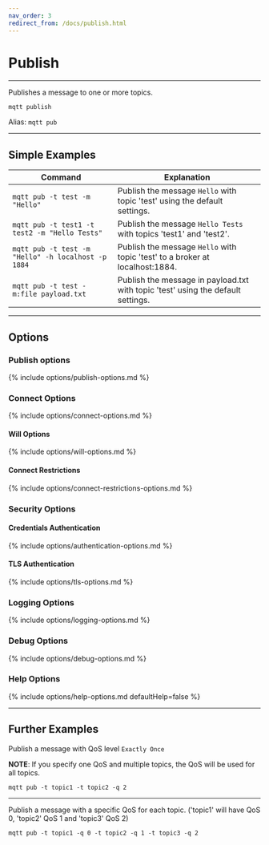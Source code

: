 ```yaml
---
nav_order: 3
redirect_from: /docs/publish.html
---
```


# Publish

***

Publishes a message to one or more topics.

```
mqtt publish
```

Alias: `mqtt pub`

***

## Simple Examples

| Command                                            | Explanation                                                                      |
|----------------------------------------------------|----------------------------------------------------------------------------------|
| `mqtt pub -t test -m "Hello"`                      | Publish the message `Hello` with topic 'test' using the default settings.        |
| `mqtt pub -t test1 -t test2 -m "Hello Tests"`      | Publish the message `Hello Tests` with topics 'test1' and 'test2'.               |
| `mqtt pub -t test -m "Hello" -h localhost -p 1884` | Publish the message `Hello` with topic 'test' to a broker at localhost:1884.     |
| `mqtt pub -t test -m:file payload.txt`             | Publish the message in payload.txt with topic 'test' using the default settings. |

***

## Options

### Publish options

{% include options/publish-options.md %}

### Connect Options

{% include options/connect-options.md %}

#### Will Options

{% include options/will-options.md %}

#### Connect Restrictions

{% include options/connect-restrictions-options.md %}

### Security Options

#### Credentials Authentication

{% include options/authentication-options.md %}

#### TLS Authentication

{% include options/tls-options.md %}

### Logging Options

{% include options/logging-options.md %}

### Debug Options

{% include options/debug-options.md %}

### Help Options

{% include options/help-options.md defaultHelp=false %}

*** 

## Further Examples

Publish a message with QoS level `Exactly Once`

**NOTE**: If you specify one QoS and multiple topics, the QoS will be used for all topics.

```
mqtt pub -t topic1 -t topic2 -q 2
```

***

Publish a message with a specific QoS for each topic. ('topic1' will have QoS 0, 'topic2' QoS 1 and 'topic3' QoS 2)

```
mqtt pub -t topic1 -q 0 -t topic2 -q 1 -t topic3 -q 2
```

